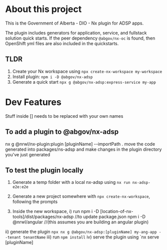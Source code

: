 # About this project
This is the Government of Alberta - DIO - Nx plugin for ADSP apps.

The plugin includes generators for application, service, and fullstack solution quick starts. If the peer dependency `@abgov/nx-oc` is found, then OpenShift yml files are also included in the quickstarts.

## TLDR

1. Create your Nx workspace using `npx create-nx-workspace my-workspace`
2. Install plugin: `npm i -D @abgov/nx-adsp`
3. Generate a quick start `npx g @abgov/nx-adsp:express-service my-app`


# Dev Features

Stuff inside [] needs to be replaced with your own names

## To add a plugin to @abgov/nx-adsp

nx g @nrwl/nx-plugin:plugin [pluginName] --importPath .
move the code generated into packages/ns-adsp and make changes in the plugin directory you've just generated

## To test the plugin locally

1. Generate a temp folder with a local nx-adsp using `nx run nx-adsp-e2e:e2e`
2. Generate a new project somewhere with `npx create-nx-workspace`, following the prompts

3. Inside the new workspace, 
  i) run
    npm i -D [location-of-nx-tools]/dist/packages/nx-adsp  //to update package.json
    npm i -D @nrwl/angular   //(this assumes you are building an angular plugin)

  ii) generate the plugin
     `npx nx g @abgov/nx-adsp:[pluginName] my-ang-app --tenant tenantName`
  iii) run `npm install`
  iv) serve the plugin using `nx serve [pluginName]
